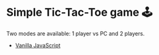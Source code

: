 # Simple Tic-Tac-Toe game 🕹️

Two modes are available: 1 player vs PC and 2 players.

- [Vanilla JavaScript](https://max-kovpak.github.io/js-tic-tac-toe/vanilla-js/)
